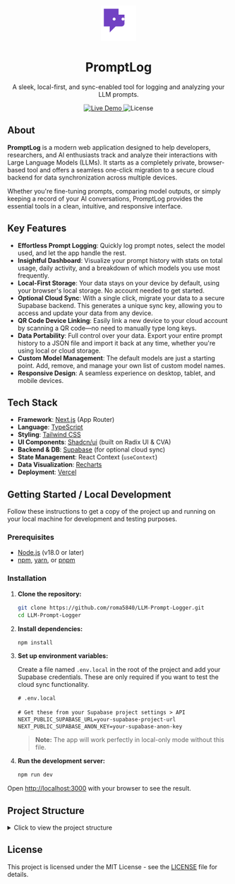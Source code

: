 <div align="center">
  <img src="./public/favicon.svg" alt="PromptLog Logo" width="80">
  <h1>PromptLog</h1>
  <p>A sleek, local-first, and sync-enabled tool for logging and analyzing your LLM prompts.</p>
</div>

<div align="center">
  <a href="https://promptlog.romaquino.com">
    <img src="https://img.shields.io/badge/Live%20Demo-promptlog.romaquino.com-brightgreen?style=for-the-badge&logo=vercel" alt="Live Demo"/>
  </a>
  <img src="https://img.shields.io/github/license/roma5840/LLM-Prompt-Logger?style=for-the-badge&cacheSeconds=1" alt="License"/>
</div>

## About

**PromptLog** is a modern web application designed to help developers, researchers, and AI enthusiasts track and analyze their interactions with Large Language Models (LLMs). It starts as a completely private, browser-based tool and offers a seamless one-click migration to a secure cloud backend for data synchronization across multiple devices.

Whether you're fine-tuning prompts, comparing model outputs, or simply keeping a record of your AI conversations, PromptLog provides the essential tools in a clean, intuitive, and responsive interface.

## Key Features

*   **Effortless Prompt Logging**: Quickly log prompt notes, select the model used, and let the app handle the rest.
*   **Insightful Dashboard**: Visualize your prompt history with stats on total usage, daily activity, and a breakdown of which models you use most frequently.
*   **Local-First Storage**: Your data stays on your device by default, using your browser's local storage. No account needed to get started.
*   **Optional Cloud Sync**: With a single click, migrate your data to a secure Supabase backend. This generates a unique sync key, allowing you to access and update your data from any device.
*   **QR Code Device Linking**: Easily link a new device to your cloud account by scanning a QR code—no need to manually type long keys.
*   **Data Portability**: Full control over your data. Export your entire prompt history to a JSON file and import it back at any time, whether you're using local or cloud storage.
*   **Custom Model Management**: The default models are just a starting point. Add, remove, and manage your own list of custom model names.
*   **Responsive Design**: A seamless experience on desktop, tablet, and mobile devices.

## Tech Stack

-   **Framework**: [Next.js](https://nextjs.org/) (App Router)
-   **Language**: [TypeScript](https://www.typescriptlang.org/)
-   **Styling**: [Tailwind CSS](https://tailwindcss.com/)
-   **UI Components**: [Shadcn/ui](https://ui.shadcn.com/) (built on Radix UI & CVA)
-   **Backend & DB**: [Supabase](https://supabase.io/) (for optional cloud sync)
-   **State Management**: React Context (`useContext`)
-   **Data Visualization**: [Recharts](https://recharts.org/)
-   **Deployment**: [Vercel](https://vercel.com/)

## Getting Started / Local Development

Follow these instructions to get a copy of the project up and running on your local machine for development and testing purposes.

### Prerequisites

-   [Node.js](https://nodejs.org/) (v18.0 or later)
-   [npm](https://www.npmjs.com/), [yarn](https://yarnpkg.com/), or [pnpm](https://pnpm.io/)

### Installation

1.  **Clone the repository:**
    ```bash
    git clone https://github.com/roma5840/LLM-Prompt-Logger.git
    cd LLM-Prompt-Logger
    ```

2.  **Install dependencies:**
    ```bash
    npm install
    ```

3.  **Set up environment variables:**

    Create a file named `.env.local` in the root of the project and add your Supabase credentials. These are only required if you want to test the cloud sync functionality.

    ```env
    # .env.local

    # Get these from your Supabase project settings > API
    NEXT_PUBLIC_SUPABASE_URL=your-supabase-project-url
    NEXT_PUBLIC_SUPABASE_ANON_KEY=your-supabase-anon-key
    ```
    > **Note:** The app will work perfectly in local-only mode without this file.

4.  **Run the development server:**
    ```bash
    npm run dev
    ```

Open [http://localhost:3000](http://localhost:3000) with your browser to see the result.

## Project Structure

<details>
<summary>Click to view the project structure</summary>

```
LLM-Prompt-Logger/
├── docs
│   └── blueprint.md
├── public
│   └── favicon.svg
├── src
│   ├── ai
│   │   ├── dev.ts
│   │   └── genkit.ts
│   ├── app
│   │   ├── globals.css
│   │   ├── layout.tsx
│   │   └── page.tsx
│   ├── components
│   │   ├── ui/
│   │   ├── MainLayout.tsx
│   │   ├── ModelManager.tsx
│   │   ├── PromptList.tsx
│   │   ├── PromptLogger.tsx
│   │   ├── Stats.tsx
│   │   └── theme-provider.tsx
│   ├── hooks
│   │   ├── use-data.tsx
│   │   ├── use-mobile.tsx
│   │   └── use-toast.ts
│   └── lib
│       ├── constants.ts
│       ├── supabase.ts
│       ├── types.ts
│       └── utils.ts
├── apphosting.yaml
├── components.json
├── next.config.ts
├── package-lock.json
├── package.json
├── postcss.config.mjs
├── README.md
├── tailwind.config.ts
└── tsconfig.json
```

</details>

## License

This project is licensed under the MIT License - see the [LICENSE](LICENSE) file for details.